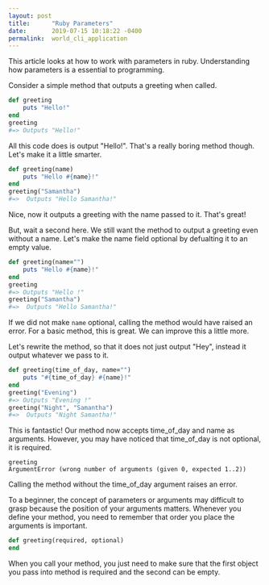 ```yaml
---
layout: post
title:      "Ruby Parameters"
date:       2019-07-15 10:18:22 -0400
permalink:  world_cli_application
---
```



This article looks at how to work with parameters in ruby. Understanding how parameters is a essential to programming.

Consider a simple method that outputs a greeting when called.

```ruby
def greeting
	puts "Hello!"
end
greeting
#=> Outputs "Hello!"
```

All this code does is output "Hello!". That's a really boring method though.
Let's make it a little smarter.

```ruby
def greeting(name)
	puts "Hello #{name}!"
end
greeting("Samantha")
#=>  Outputs "Hello Samantha!"
```

Nice, now it outputs a greeting with the name passed to it. That's great!

But, wait a second here. We still want the method to output a greeting even without a name. Let's make the name field optional by defualting it to an empty value.

```ruby
def greeting(name="")
	puts "Hello #{name}!"
end
greeting
#=> Outputs "Hello !"
greeting("Samantha")
#=>  Outputs "Hello Samantha!"
```

If we did not make `name` optional, calling the method would have raised an error.
For a basic method, this is great. We can improve this a little more.

Let's rewrite the method, so that it does not just output "Hey", instead it output whatever we pass to it.

```ruby
def greeting(time_of_day, name="")
	puts "#{time_of_day} #{name}!"
end
greeting("Evening")
#=> Outputs "Evening !"
greeting("Night", "Samantha")
#=>  Outputs "Night Samantha!"
```

This is fantastic! Our method now accepts time_of_day and name as arguments.
However, you may have noticed that time_of_day is not optional, it is required.

```
greeting
ArgumentError (wrong number of arguments (given 0, expected 1..2))
```

Calling the method without the time_of_day argument raises an error.

To a beginner, the concept of parameters or arguments may difficult to grasp because the position of your arguments matters.
Whenever you define your method, you need to remember that order you place the arguments is important.

```ruby
def greeting(required, optional)
end
```

When you call your method, you just need to make sure that the first object you pass into method is required and the second can be empty.

